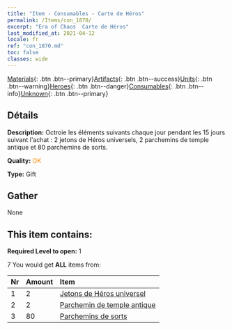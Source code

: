 ```yaml
---
title: "Item - Consumables - Carte de Héros"
permalink: /Items/con_1870/
excerpt: "Era of Chaos  Carte de Héros"
last_modified_at: 2021-04-12
locale: fr
ref: "con_1870.md"
toc: false
classes: wide
---
```

 [Materials](/fr/Items/){: .btn .btn--primary}[Artifacts](/fr/Items/Artifacts/){: .btn .btn--success}[Units](/fr/Items/Units/){: .btn .btn--warning}[Heroes](/fr/Items/Heroes/){: .btn .btn--danger}[Consumables](/fr/Items/Consumables/){: .btn .btn--info}[Unknown](/fr/Items/Unknown/){: .btn .btn--primary}

## Détails
 **Description:** Octroie les éléments suivants chaque jour pendant les 15 jours suivant l'achat : 2 jetons de Héros universels, 2 parchemins de temple antique et 80 parchemins de sorts.

 **Quality:** <span style="color: #FF8C00">OK</span>

 **Type:** Gift

## Gather

  None

## This item contains:

 **Required Level to open:** 1

 7 You would get **ALL** items  from:

  | Nr | Amount |     Item    |
  |:---|:-------|:------------|
  | 1 | 2 | [Jetons de Héros universel](/fr/Items/her_358/) | 
  | 2 | 2 | [Parchemin de temple antique](/fr/Items/con_697/) | 
  | 3 | 80 | [Parchemins de sorts](/fr/Items/con_694/) | 
